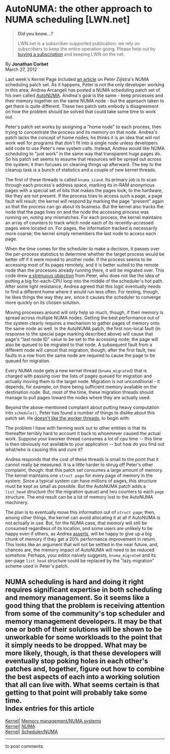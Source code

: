 # AutoNUMA: the other approach to NUMA scheduling [LWN.net]

> **Did you know...?**
> 
> LWN.net is a subscriber-supported publication; we rely on subscribers to keep the entire operation going. Please help out by [buying a subscription](/Promo/nst-nag4/subscribe) and keeping LWN on the net. 

By **Jonathan Corbet**  
March 27, 2012 

Last week's Kernel Page included [an article](/Articles/486858/) on Peter Zijlstra's NUMA scheduling patch set. As it happens, Peter is not the only developer working in this area; Andrea Arcangeli has posted a NUMA scheduling patch set of his own called [AutoNUMA](/Articles/488686/). Andrea's goal is the same - keep processes and their memory together on the same NUMA node - but the approach taken to get there is quite different. These two patch sets embody a disagreement on how the problem should be solved that could take some time to work out. 

Peter's patch set works by assigning a "home node" to each process, then trying to concentrate the process and its memory on that node. Andrea's patch lacks the concept of home nodes; he thinks it is an idea that will not work well for programs that don't fit into a single node unless developers add code to use Peter's new system calls. Instead, Andrea would like NUMA scheduling to "just work" in the same way that transparent huge pages do. So his patch set seems to assume that resources will be spread out across the system; it then focuses on cleaning things up afterward. The key to the cleanup task is a bunch of statistics and a couple of new kernel threads. 

The first of these threads is called `knuma_scand`. Its primary job is to scan through each process's address space, marking its in-RAM anonymous pages with a special set of bits that makes the pages look, to the hardware, like they are not present. If the process tries to access such a page, a page fault will result; the kernel will respond by marking the page "present" again so that the process can go about its business. But the kernel also tracks the node that the page lives on and the node the accessing process was running on, noting any mismatches. For each process, the kernel maintains an array of counters to track which node each of its recently-accessed pages were located on. For pages, the information tracked is necessarily more coarse; the kernel simply remembers the last node to access each page. 

When the time comes for the scheduler to make a decision, it passes over the per-process statistics to determine whether the target process would be better off if it were moved to another node. If the process seems to be accessing most of its pages remotely, and it is better suited to the remote node than the processes already running there, it will be migrated over. This code drew [a strenuous objection](/Articles/488716/) from Peter, who does not like the idea of putting a big for-each-CPU loop into the middle of the scheduler's hot path. After some light resistance, Andrea agreed that this logic eventually needs to find a different home where it would run less often. For testing, though, he likes things the way they are, since it causes the scheduler to converge more quickly on its chosen solution. 

Moving processes around will only help so much, though, if their memory is spread across multiple NUMA nodes. Getting the best performance out of the system clearly requires a mechanism to gather pages of memory onto the same node as well. In the AutoNUMA patch, the first non-local fault (in response to the special page marking described above) will cause that page's "last node ID" value to be set to the accessing node; the page will also be queued to be migrated to that node. A subsequent fault from a different node will cancel that migration, though; after the first fault, two faults in a row from the same node are required to cause the page to be queued for migration. 

Every NUMA node gets a new kernel thread (`knuma_migrated`) that is charged with passing over the lists of pages queued for migration and actually moving them to the target node. Migration is not unconditional - it depends, for example, on there being sufficient memory available on the destination node. But, most of the time, these migration threads should manage to pull pages toward the nodes where they are actually used. 

Beyond the above-mentioned complaint about putting heavy computation into `schedule()`, Peter has found a number of things to dislike about this patch set. He [doesn't like the worker threads](/Articles/488717/), to begin with: 

The problem I have with farming work out to other entities is that its thereafter terribly hard to account it back to whoemever caused the actual work. Suppose your kworker thread consumes a lot of cpu time -- this time is then obviously not available to your application -- but how do you find out what/who is causing this and cure it? 

Andrea responds that the cost of these threads is small to the point that it cannot really be measured. It is a little harder to shrug off Peter's other complaint, though: that this patch set consumes a large amount of memory. The kernel maintains one `struct page` for every page of memory in the system. Since a typical system can have millions of pages, this structure must be kept as small as possible. But the AutoNUMA patch adds a `list_head` structure (for the migration queue) and two counters to each `page` structure. The end result can be a lot of memory lost to the AutoNUMA machinery. 

The plan is to eventually move this information out of `struct page`; then, among other things, the kernel can avoid allocating it at all if AutoNUMA is not actually in use. But, for the NUMA case, that memory will still be consumed regardless of its location, and some users are unlikely to be happy even if others, as Andrea [asserts](/Articles/488718/), will be happy to give up a big chunk of memory if they get a 20% performance improvement in return. This looks like an argument that will not be settled in the near future, and, chances are, the memory impact of AutoNUMA will need to be reduced somehow. Perhaps, your editor naively suggests, `knuma_migrated` and its per-page `list_head` structure could be replaced by the "lazy migration" scheme used in Peter's patch. 

NUMA scheduling is hard and doing it right requires significant expertise in both scheduling and memory management. So it seems like a good thing that the problem is receiving attention from some of the community's top scheduler and memory management developers. It may be that one or both of their solutions will be shown to be unworkable for some workloads to the point that it simply needs to be dropped. What may be more likely, though, is that these developers will eventually stop poking holes in each other's patches and, together, figure out how to combine the best aspects of each into a working solution that all can live with. What seems certain is that getting to that point will probably take some time.  
Index entries for this article  
---  
[Kernel](/Kernel/Index)| [Memory management/NUMA systems](/Kernel/Index#Memory_management-NUMA_systems)  
[Kernel](/Kernel/Index)| [NUMA](/Kernel/Index#NUMA)  
[Kernel](/Kernel/Index)| [Scheduler/NUMA](/Kernel/Index#Scheduler-NUMA)  
  


* * *

to post comments 
